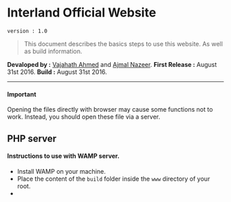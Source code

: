 # Interland Official Website
`version : 1.0`

> This document describes the basics steps to use this website. As well as build information.

**Devaloped by      :** [Vajahath Ahmed](https://twitter.com/vajahath7) and [Ajmal Nazeer](https://twitter.com/ajmal).
**First Release     :** August 31st 2016.
**Build             :** August 31st 2016.

---

#### Important
Opening the files directly with browser may cause some functions not to work. Instead, you should open these file via a server.

## PHP server
#### Instructions to use with WAMP server.
* Install WAMP on your machine.
* Place the content of the `build` folder inside the `www` directory of your root.
* 
